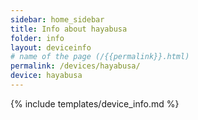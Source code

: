 ```yaml
---
sidebar: home_sidebar
title: Info about hayabusa
folder: info
layout: deviceinfo
# name of the page (/{{permalink}}.html)
permalink: /devices/hayabusa/
device: hayabusa
---
```

{% include templates/device_info.md %}
